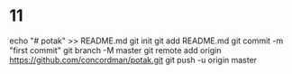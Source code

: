 # 11
echo "# potak" >> README.md git init git add README.md git commit -m "first commit" git branch -M master git remote add origin https://github.com/concordman/potak.git git push -u origin master
